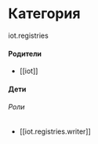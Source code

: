 # Категория

iot.registries


#### Родители

- [[iot]]


#### Дети

###### Роли
- [[iot.registries.writer]]
